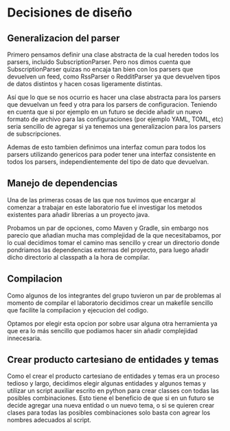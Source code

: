 # Decisiones de diseño
## Generalizacion del parser
Primero pensamos definir una clase abstracta de la cual hereden todos los parsers,
incluido SubscriptionParser.
Pero nos dimos cuenta que SubscriptionParser quizas no encaja tan bien con los parsers que
devuelven un feed, como RssParser o RedditParser ya que devuelven tipos de datos
distintos y hacen cosas ligeramente distintas.

Así que lo que se nos ocurrio es hacer una clase abstracta para los parsers que devuelvan un
feed y otra para los parsers de configuracion.
Teniendo en cuenta que si por ejemplo en un futuro se decide añadir un nuevo
formato de archivo para las configuraciones (por ejemplo YAML, TOML, etc) seria
sencillo de agregar si ya tenemos una generalizacion para los parsers de subscripciones.

Ademas de esto tambien definimos una interfaz comun para todos los parsers utilizando
genericos para poder tener una interfaz consistente en todos los parsers,
independientemente del tipo de dato que devuelvan.

## Manejo de dependencias
Una de las primeras cosas de las que nos tuvimos que encargar al comenzar a
trabajar en este laboratorio fue el investigar los metodos existentes para
añadir librerias a un proyecto java.

Probamos un par de opciones, como Maven y Gradle, sin embargo nos parecio que
añadian mucha mas complejidad de la que necesitabamos, por lo cual decidimos tomar
el camino mas sencillo y crear un directorio donde pondriamos las dependencias externas
del proyecto, para luego añadir dicho directorio al classpath a la hora de compilar.

## Compilacion
Como algunos de los integrantes del grupo tuvieron un par de problemas al momento
de compilar el laboratorio decidimos crear un makefile sencillo que facilite la
compilacion y ejecucion del codigo.

Optamos por elegir esta opcion por sobre usar alguna otra herramienta ya que
era lo más sencillo que podiamos hacer sin añadir complejidad innecesaria.

## Crear producto cartesiano de entidades y temas
Como el crear el producto cartesiano de entidades y temas era un proceso tedioso
y largo, decidimos elegir algunas entidades y algunos temas y utilizar un script
auxiliar escrito en python para crear classes con todas las posibles combinaciones.
Esto tiene el beneficio de que si en un futuro se decide agregar una nueva entidad
o un nuevo tema, o si se quieren crear clases para todas las posibles combinaciones
solo basta con agrear los nombres adecuados al script.


